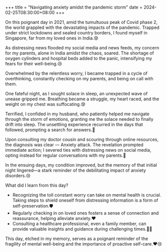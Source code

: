 +++
title = "Navigating anxiety amidst the pandemic storm"
date = 2024-02-25T08:30:00+08:00
+++



On this poignant day in 2021, amid the tumultuous peak of Covid phase 2, the world grappled with the devastating impacts of the pandemic. Trapped under strict lockdowns and sealed country borders, I found myself in Singapore, far from my loved ones in India.😰

As distressing news flooded my social media and news feeds, my concern for my parents, alone in India amidst the chaos, soared. The shortage of oxygen cylinders and hospital beds added to the panic, intensifying my fears for their well-being.😢

Overwhelmed by the relentless worry, I became trapped in a cycle of overthinking, constantly checking on my parents, and being on call with them. 

One fateful night, as I sought solace in sleep, an unexpected wave of unease gripped me. Breathing became a struggle, my heart raced, and the weight on my chest was suffocating.😰

Terrified, I confided in my husband, who patiently helped me navigate through the storm of emotions, granting me the solace needed to finally drift into sleep. The unsettling experience recurred in the days that followed, prompting a search for answers.🌙

Upon consulting my doctor cousin and scouring through online resources, the diagnosis was clear — Anxiety attack. The revelation prompted immediate action; I severed ties with distressing news on social media, opting instead for regular conversations with my parents.📱

In the ensuing days, my condition improved, but the memory of that initial night lingered—a stark reminder of the debilitating impact of anxiety disorders.😢


What did I learn from this day?

- Recognizing the toll constant worry can take on mental health is crucial. Taking steps to shield oneself from distressing information is a form of self-preservation.🛡️
- Regularly checking in on loved ones fosters a sense of connection and reassurance, helping alleviate anxiety.❤️
- Consulting a healthcare professional, even a family member, can provide valuable insights and guidance during challenging times.👩‍⚕️


This day, etched in my memory, serves as a poignant reminder of the fragility of mental well-being and the importance of proactive self-care.❤️😢





